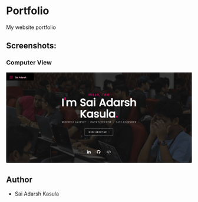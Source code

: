 # Portfolio
My website portfolio

## Screenshots:
### Computer View
![alt text](https://github.com/SK2837/Portfolio/blob/main/Portfolio.png)



## Author
* Sai Adarsh Kasula
